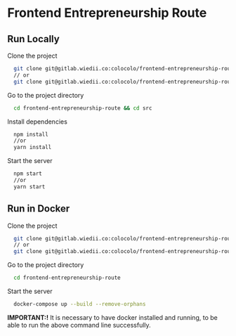 # Frontend Entrepreneurship Route

## Run Locally

Clone the project

```bash
  git clone git@gitlab.wiedii.co:colocolo/frontend-entrepreneurship-route.git
  // or
  git clone git@gitlab.wiedii.co:colocolo/frontend-entrepreneurship-route.git
```

Go to the project directory

```bash
  cd frontend-entrepreneurship-route && cd src
```

Install dependencies

```bash
  npm install
  //or
  yarn install
```

Start the server

```bash
  npm start
  //or
  yarn start
```


## Run in Docker

Clone the project

```bash
  git clone git@gitlab.wiedii.co:colocolo/frontend-entrepreneurship-route.git
  // or
  git clone git@gitlab.wiedii.co:colocolo/frontend-entrepreneurship-route.git
```

Go to the project directory

```bash
  cd frontend-entrepreneurship-route
```

Start the server

```bash
  docker-compose up --build --remove-orphans 
```

**IMPORTANT:!** It is necessary to have docker installed and running, to be able to run the above command line successfully.
